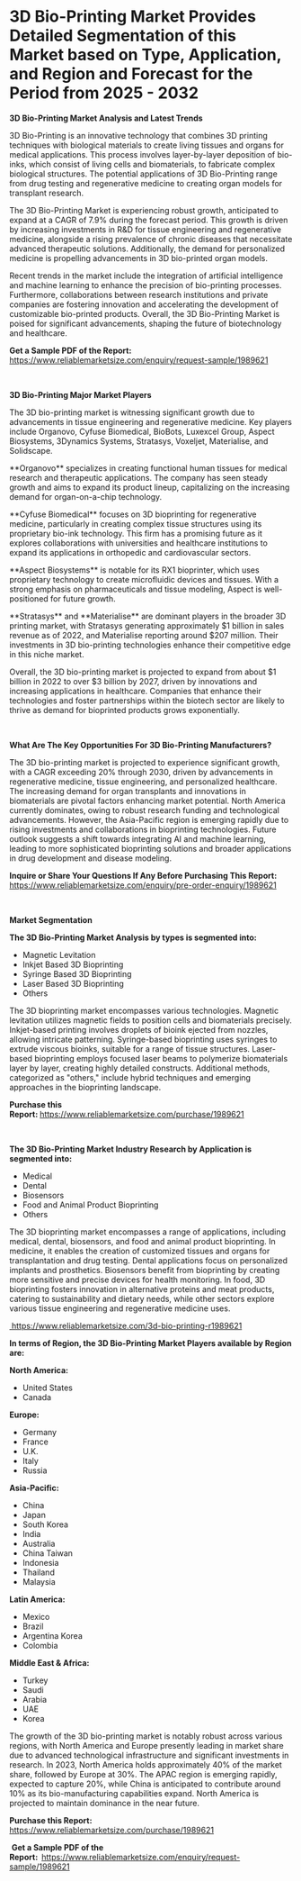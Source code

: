 <p><h1>3D Bio-Printing Market Provides Detailed Segmentation of this Market based on Type, Application, and Region and Forecast for the Period from 2025 - 2032</h1></p><p><strong>3D Bio-Printing Market Analysis and Latest Trends</strong></p>
<p><p>3D Bio-Printing is an innovative technology that combines 3D printing techniques with biological materials to create living tissues and organs for medical applications. This process involves layer-by-layer deposition of bio-inks, which consist of living cells and biomaterials, to fabricate complex biological structures. The potential applications of 3D Bio-Printing range from drug testing and regenerative medicine to creating organ models for transplant research.</p><p>The 3D Bio-Printing Market is experiencing robust growth, anticipated to expand at a CAGR of 7.9% during the forecast period. This growth is driven by increasing investments in R&D for tissue engineering and regenerative medicine, alongside a rising prevalence of chronic diseases that necessitate advanced therapeutic solutions. Additionally, the demand for personalized medicine is propelling advancements in 3D bio-printed organ models.</p><p>Recent trends in the market include the integration of artificial intelligence and machine learning to enhance the precision of bio-printing processes. Furthermore, collaborations between research institutions and private companies are fostering innovation and accelerating the development of customizable bio-printed products. Overall, the 3D Bio-Printing Market is poised for significant advancements, shaping the future of biotechnology and healthcare.</p></p>
<p><strong>Get a Sample PDF of the Report:&nbsp;</strong> <a href="https://www.reliablemarketsize.com/enquiry/request-sample/1989621?utm_campaign=3118&utm_medium=2&utm_source=Github&utm_content=ia&utm_term=16042025&utm_id=3d-bio-printing">https://www.reliablemarketsize.com/enquiry/request-sample/1989621</a></p>
<p>&nbsp;</p>
<p><strong>3D Bio-Printing Major Market Players</strong></p>
<p><p>The 3D bio-printing market is witnessing significant growth due to advancements in tissue engineering and regenerative medicine. Key players include Organovo, Cyfuse Biomedical, BioBots, Luxexcel Group, Aspect Biosystems, 3Dynamics Systems, Stratasys, Voxeljet, Materialise, and Solidscape.</p><p>**Organovo** specializes in creating functional human tissues for medical research and therapeutic applications. The company has seen steady growth and aims to expand its product lineup, capitalizing on the increasing demand for organ-on-a-chip technology. </p><p>**Cyfuse Biomedical** focuses on 3D bioprinting for regenerative medicine, particularly in creating complex tissue structures using its proprietary bio-ink technology. This firm has a promising future as it explores collaborations with universities and healthcare institutions to expand its applications in orthopedic and cardiovascular sectors.</p><p>**Aspect Biosystems** is notable for its RX1 bioprinter, which uses proprietary technology to create microfluidic devices and tissues. With a strong emphasis on pharmaceuticals and tissue modeling, Aspect is well-positioned for future growth. </p><p>**Stratasys** and **Materialise** are dominant players in the broader 3D printing market, with Stratasys generating approximately $1 billion in sales revenue as of 2022, and Materialise reporting around $207 million. Their investments in 3D bio-printing technologies enhance their competitive edge in this niche market.</p><p>Overall, the 3D bio-printing market is projected to expand from about $1 billion in 2022 to over $3 billion by 2027, driven by innovations and increasing applications in healthcare. Companies that enhance their technologies and foster partnerships within the biotech sector are likely to thrive as demand for bioprinted products grows exponentially.</p></p>
<p>&nbsp;</p>
<p><strong>What Are The Key Opportunities For 3D Bio-Printing Manufacturers?</strong></p>
<p><p>The 3D bio-printing market is projected to experience significant growth, with a CAGR exceeding 20% through 2030, driven by advancements in regenerative medicine, tissue engineering, and personalized healthcare. The increasing demand for organ transplants and innovations in biomaterials are pivotal factors enhancing market potential. North America currently dominates, owing to robust research funding and technological advancements. However, the Asia-Pacific region is emerging rapidly due to rising investments and collaborations in bioprinting technologies. Future outlook suggests a shift towards integrating AI and machine learning, leading to more sophisticated bioprinting solutions and broader applications in drug development and disease modeling.</p></p>
<p><strong>Inquire or Share Your Questions If Any Before Purchasing This Report:</strong> <a href="https://www.reliablemarketsize.com/enquiry/pre-order-enquiry/1989621?utm_campaign=3118&utm_medium=2&utm_source=Github&utm_content=ia&utm_term=16042025&utm_id=3d-bio-printing">https://www.reliablemarketsize.com/enquiry/pre-order-enquiry/1989621</a></p>
<p>&nbsp;</p>
<p><strong>Market Segmentation</strong></p>
<p><strong>The 3D Bio-Printing Market Analysis by types is segmented into:</strong></p>
<p><ul><li>Magnetic Levitation</li><li>Inkjet Based 3D Bioprinting</li><li>Syringe Based 3D Bioprinting</li><li>Laser Based 3D Bioprinting</li><li>Others</li></ul></p>
<p><p>The 3D bioprinting market encompasses various technologies. Magnetic levitation utilizes magnetic fields to position cells and biomaterials precisely. Inkjet-based printing involves droplets of bioink ejected from nozzles, allowing intricate patterning. Syringe-based bioprinting uses syringes to extrude viscous bioinks, suitable for a range of tissue structures. Laser-based bioprinting employs focused laser beams to polymerize biomaterials layer by layer, creating highly detailed constructs. Additional methods, categorized as "others," include hybrid techniques and emerging approaches in the bioprinting landscape.</p></p>
<p><strong>Purchase this Report:&nbsp;</strong><a href="https://www.reliablemarketsize.com/purchase/1989621?utm_campaign=3118&utm_medium=2&utm_source=Github&utm_content=ia&utm_term=16042025&utm_id=3d-bio-printing">https://www.reliablemarketsize.com/purchase/1989621</a></p>
<p>&nbsp;</p>
<p><strong>The 3D Bio-Printing Market Industry Research by Application is segmented into:</strong></p>
<p><ul><li>Medical</li><li>Dental</li><li>Biosensors</li><li>Food and Animal Product Bioprinting</li><li>Others</li></ul></p>
<p><p>The 3D bioprinting market encompasses a range of applications, including medical, dental, biosensors, and food and animal product bioprinting. In medicine, it enables the creation of customized tissues and organs for transplantation and drug testing. Dental applications focus on personalized implants and prosthetics. Biosensors benefit from bioprinting by creating more sensitive and precise devices for health monitoring. In food, 3D bioprinting fosters innovation in alternative proteins and meat products, catering to sustainability and dietary needs, while other sectors explore various tissue engineering and regenerative medicine uses.</p></p>
<p><a href="https://www.reliablemarketsize.com/3d-bio-printing-r1989621?utm_campaign=3118&utm_medium=2&utm_source=Github&utm_content=ia&utm_term=16042025&utm_id=3d-bio-printing">&nbsp;https://www.reliablemarketsize.com/3d-bio-printing-r1989621</a></p>
<p><strong>In terms of Region, the 3D Bio-Printing Market Players available by Region are:</strong></p>
<p>
    <p> <strong> North America: </strong>
        <ul>
            <li>United States</li>
            <li>Canada</li>
        </ul>
        </p> 
    <p> <strong> Europe: </strong>
        <ul>
            <li>Germany</li>
            <li>France</li>
            <li>U.K.</li>
            <li>Italy</li>
            <li>Russia</li>
        </ul>
        </p> 
    <p> <strong> Asia-Pacific: </strong>
        <ul>
            <li>China</li>
            <li>Japan</li>
            <li>South Korea</li>
            <li>India</li>
            <li>Australia</li>
            <li>China Taiwan</li>
            <li>Indonesia</li>
            <li>Thailand</li>
            <li>Malaysia</li>
        </ul>
        </p> 
    <p> <strong> Latin America: </strong>
        <ul>
            <li>Mexico</li>
            <li>Brazil</li>
            <li>Argentina Korea</li>
            <li>Colombia</li>
        </ul>
        </p> 
    <p> <strong> Middle East & Africa: </strong>
        <ul>
            <li>Turkey</li>
            <li>Saudi</li>
            <li>Arabia</li>
            <li>UAE</li>
            <li>Korea</li>
        </ul>
    </p>
    </p>
<p><p>The growth of the 3D bio-printing market is notably robust across various regions, with North America and Europe presently leading in market share due to advanced technological infrastructure and significant investments in research. In 2023, North America holds approximately 40% of the market share, followed by Europe at 30%. The APAC region is emerging rapidly, expected to capture 20%, while China is anticipated to contribute around 10% as its bio-manufacturing capabilities expand. North America is projected to maintain dominance in the near future.</p></p>
<p><strong>Purchase this Report: </strong><a href="https://www.reliablemarketsize.com/purchase/1989621?utm_campaign=3118&utm_medium=2&utm_source=Github&utm_content=ia&utm_term=16042025&utm_id=3d-bio-printing">https://www.reliablemarketsize.com/purchase/1989621</a></p>
<p>&nbsp;<strong>Get a Sample PDF of the Report:&nbsp;&nbsp;</strong><a href="https://www.reliablemarketsize.com/enquiry/request-sample/1989621?utm_campaign=3118&utm_medium=2&utm_source=Github&utm_content=ia&utm_term=16042025&utm_id=3d-bio-printing">https://www.reliablemarketsize.com/enquiry/request-sample/1989621</a></p>
<p><strong></strong></p>
<p><p></p><p></p><p></p></p>